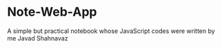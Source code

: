 # Note-Web-App
A simple but practical notebook whose JavaScript codes were written by me
Javad Shahnavaz

